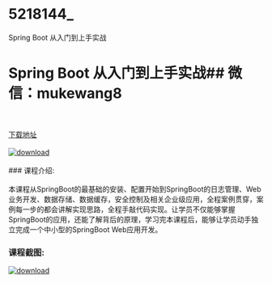 # 5218144_
Spring Boot 从入门到上手实战
# Spring Boot 从入门到上手实战## 微信：mukewang8
<br/></br>[下载地址](http://www.36tz.cn/article/5218144 "下载地址")
<br/></br>[![download](http://36tz.cn/muke_img/2021_01_1-138-300x162.png "下载地址")](http://www.36tz.cn/article/5218144 "下载地址")
<br/></br>### 课程介绍:<br/></br>本课程从SpringBoot的最基础的安装、配置开始到SpringBoot的日志管理、Web业务开发、数据存储、数据缓存，安全控制及相关企业级应用，全程案例贯穿，案例每一步的都会讲解实现思路，全程手敲代码实现。让学员不仅能够掌握SpringBoot的应用，还能了解背后的原理，学习完本课程后，能够让学员动手独立完成一个中小型的SpringBoot Web应用开发。

### 课程截图:
[![download](http://36tz.cn/muke_img/2021_01_2-160.png "下载地址")](http://www.36tz.cn/article/5218144 "下载地址")
